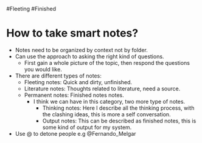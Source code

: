 #Fleeting #Finished 
# How to take smart notes?
- Notes need to be organized by context not by folder.
- Can use the approach to asking the right kind of questions.
	- First gain a whole picture of the topic, then respond the questions you would like.
- There are different types of notes:
	- Fleeting notes: Quick and dirty, unfinished.
	- Literature notes: Thoughts related to literature, need a source.
	- Permanent notes: Finished notes notes.
		- I think we can have in this category, two more type of notes.
			- Thinking notes: Here I describe all the thinking process, with the clashing ideas, this is more a self conversation.
			- Output notes: This can be described as finished notes, this is some kind of output for my system.
- Use @ to detone people e.g @Fernando_Melgar